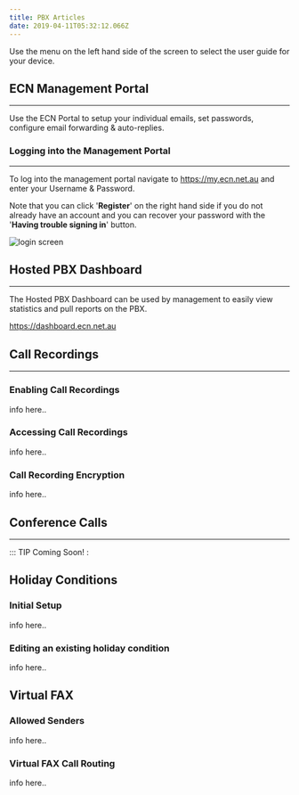 ```yaml
---
title: PBX Articles
date: 2019-04-11T05:32:12.066Z
---
```

Use the menu on the left hand side of the screen to select the user guide for your device.

## ECN Management Portal
---
Use the ECN Portal to setup your individual emails, set passwords, configure email forwarding & auto-replies.

### Logging into the Management Portal
---

To log into the management portal navigate to <https://my.ecn.net.au> and enter your Username & Password.

Note that you can click '**Register**' on the right hand side if you do not already have an account and you can recover your password with the '**Having trouble signing in**' button.

![login screen](/images/screen-shot-2019-04-15-at-2.49.17-pm.png)

## Hosted PBX Dashboard
--- 
The Hosted PBX Dashboard can be used by management to easily view statistics and pull reports on the PBX.

<https://dashboard.ecn.net.au>

## Call Recordings
---
### Enabling Call Recordings

info here..

### Accessing Call Recordings

info here..

### Call Recording Encryption

info here.. 

## Conference Calls
---
::: TIP Coming Soon! :

## Holiday Conditions

### Initial Setup

info here..

### Editing an existing holiday condition

info here.. 

## Virtual FAX

### Allowed Senders

info here.. 

### Virtual FAX Call Routing

info here..
